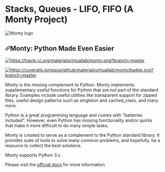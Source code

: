 # Stacks, Queues - LIFO, FIFO (A Monty Project)

![Monty logo](http://montyscoconut.github.io/assets/ico/avatar.png)

<article class="markdown-body entry-content container-lg" itemprop="text"><h1 dir="auto"><a id="user-content-monty-python-made-even-easier" class="anchor" aria-hidden="true" href="#monty-python-made-even-easier"><svg class="octicon octicon-link" viewBox="0 0 16 16" version="1.1" width="16" height="16" aria-hidden="true"><path fill-rule="evenodd" d="M7.775 3.275a.75.75 0 001.06 1.06l1.25-1.25a2 2 0 112.83 2.83l-2.5 2.5a2 2 0 01-2.83 0 .75.75 0 00-1.06 1.06 3.5 3.5 0 004.95 0l2.5-2.5a3.5 3.5 0 00-4.95-4.95l-1.25 1.25zm-4.69 9.64a2 2 0 010-2.83l2.5-2.5a2 2 0 012.83 0 .75.75 0 001.06-1.06 3.5 3.5 0 00-4.95 0l-2.5 2.5a3.5 3.5 0 004.95 4.95l1.25-1.25a.75.75 0 00-1.06-1.06l-1.25 1.25a2 2 0 01-2.83 0z"></path></svg></a>Monty: Python Made Even Easier</h1>
<p><a target="_blank" rel="noopener noreferrer" href="https://camo.githubusercontent.com/c21194a7a7b0348c2e2b573179b5e0f2da2e10183eacfd840e759cb408639460/68747470733a2f2f7472617669732d63692e6f72672f6d6174657269616c737669727475616c6c61622f6d6f6e74792e706e673f6272616e63683d6d6173746572"><img alt="https://travis-ci.org/materialsvirtuallab/monty.png?branch=master" src="https://camo.githubusercontent.com/c21194a7a7b0348c2e2b573179b5e0f2da2e10183eacfd840e759cb408639460/68747470733a2f2f7472617669732d63692e6f72672f6d6174657269616c737669727475616c6c61622f6d6f6e74792e706e673f6272616e63683d6d6173746572" data-canonical-src="https://travis-ci.org/materialsvirtuallab/monty.png?branch=master" style="max-width: 100%;"></a></p>
<p><a target="_blank" rel="noopener noreferrer" href="https://camo.githubusercontent.com/ea7cda49ca74d948610dbc9cb800aeb484f0346861771853e18d3bfa026ed12d/68747470733a2f2f636f766572616c6c732e696f2f7265706f732f6769746875622f6d6174657269616c737669727475616c6c61622f6d6f6e74792f62616467652e7376673f6272616e63683d6d6173746572"><img alt="https://coveralls.io/repos/github/materialsvirtuallab/monty/badge.svg?branch=master" src="https://camo.githubusercontent.com/ea7cda49ca74d948610dbc9cb800aeb484f0346861771853e18d3bfa026ed12d/68747470733a2f2f636f766572616c6c732e696f2f7265706f732f6769746875622f6d6174657269616c737669727475616c6c61622f6d6f6e74792f62616467652e7376673f6272616e63683d6d6173746572" data-canonical-src="https://coveralls.io/repos/github/materialsvirtuallab/monty/badge.svg?branch=master" style="max-width: 100%;"></a></p>

<p dir="auto">Monty is the missing complement to Python. Monty implements supplementary
useful functions for Python that are not part of the standard library.
Examples include useful utilities like transparent support for zipped files,
useful design patterns such as singleton and cached_class, and many more.</p>
<p dir="auto">Python is a great programming language and comes with "batteries
included". However, even Python has missing functionality and/or quirks that
make it more difficult to do many simple tasks. </p>
<p dir="auto">Monty is created to serve as a complement to the Python standard library. It
provides suite of tools to solve many common problems, and hopefully,
be a resource to collect the best solutions.</p>
<p dir="auto">Monty supports Python 3.x.</p>
<p dir="auto">Please visit the <a href="https://materialsvirtuallab.github.io/monty" rel="nofollow">official docs</a> for more information.</p>

</article>

